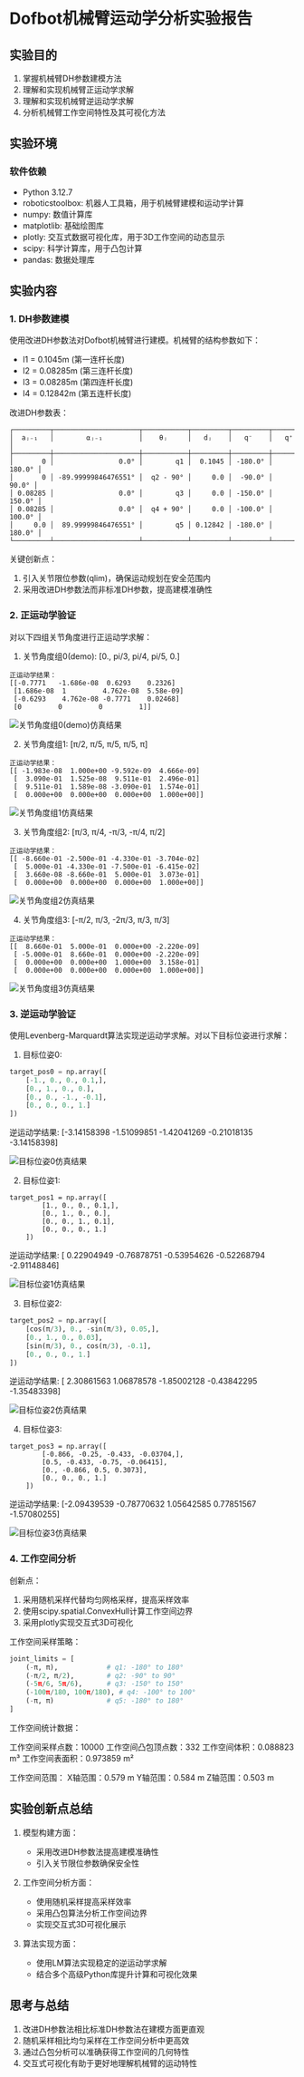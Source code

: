 # Dofbot机械臂运动学分析实验报告

## 实验目的

1. 掌握机械臂DH参数建模方法
2. 理解和实现机械臂正运动学求解
3. 理解和实现机械臂逆运动学求解
4. 分析机械臂工作空间特性及其可视化方法

## 实验环境

### 软件依赖

- Python 3.12.7
- roboticstoolbox: 机器人工具箱，用于机械臂建模和运动学计算
- numpy: 数值计算库
- matplotlib: 基础绘图库
- plotly: 交互式数据可视化库，用于3D工作空间的动态显示
- scipy: 科学计算库，用于凸包计算
- pandas: 数据处理库

## 实验内容

### 1. DH参数建模

使用改进DH参数法对Dofbot机械臂进行建模。机械臂的结构参数如下：

- l1 = 0.1045m (第一连杆长度)
- l2 = 0.08285m (第三连杆长度)
- l3 = 0.08285m (第四连杆长度)
- l4 = 0.12842m (第五连杆长度)

改进DH参数表：

```
┌─────────┬─────────────────────┬───────────┬─────────┬─────────┬────────┐
│  aⱼ₋₁   │        ⍺ⱼ₋₁         │    θⱼ     │   dⱼ    │   q⁻    │   q⁺   │
├─────────┼─────────────────────┼───────────┼─────────┼─────────┼────────┤
│       0 │                0.0° │        q1 │  0.1045 │ -180.0° │ 180.0° │
│       0 │ -89.99999846476551° │  q2 - 90° │     0.0 │  -90.0° │  90.0° │
│ 0.08285 │                0.0° │        q3 │     0.0 │ -150.0° │ 150.0° │
│ 0.08285 │                0.0° │  q4 + 90° │     0.0 │ -100.0° │ 100.0° │
│     0.0 │  89.99999846476551° │        q5 │ 0.12842 │ -180.0° │ 180.0° │
└─────────┴─────────────────────┴───────────┴─────────┴─────────┴────────┘
```

关键创新点：

1. 引入关节限位参数(qlim)，确保运动规划在安全范围内
2. 采用改进DH参数法而非标准DH参数，提高建模准确性

### 2. 正运动学验证

对以下四组关节角度进行正运动学求解：

1. 关节角度组0(demo): [0., pi/3, pi/4, pi/5, 0.]

```
正运动学结果：
[[-0.7771   -1.686e-08  0.6293    0.2326]   
 [1.686e-08  1         4.762e-08  5.58e-09]  
 [-0.6293    4.762e-08 -0.7771    0.02468]   
 [0         0         0         1]]
```

![**关节角度组0(demo)仿真结果**](./Robotics_Toolbox_for_Python_(Figure_1).png)

2. 关节角度组1: [π/2, π/5, π/5, π/5, π]

```
正运动学结果：
[[ -1.983e-08  1.000e+00 -9.592e-09  4.666e-09]
 [  3.090e-01  1.525e-08  9.511e-01  2.496e-01]
 [  9.511e-01  1.589e-08 -3.090e-01  1.574e-01]
 [  0.000e+00  0.000e+00  0.000e+00  1.000e+00]]
```

![**关节角度组1仿真结果**](./Robotics_Toolbox_for_Python_(Figure_2).png)

3. 关节角度组2: [π/3, π/4, -π/3, -π/4, π/2]

```
正运动学结果：
[[ -8.660e-01 -2.500e-01 -4.330e-01 -3.704e-02]
 [  5.000e-01 -4.330e-01 -7.500e-01 -6.415e-02]
 [  3.660e-08 -8.660e-01  5.000e-01  3.073e-01]
 [  0.000e+00  0.000e+00  0.000e+00  1.000e+00]]
```

![**关节角度组2仿真结果**](./Robotics_Toolbox_for_Python_(Figure_3).png)

4. 关节角度组3: [-π/2, π/3, -2π/3, π/3, π/3]

```
正运动学结果：
[[  8.660e-01  5.000e-01  0.000e+00 -2.220e-09]
 [ -5.000e-01  8.660e-01  0.000e+00 -2.220e-09]
 [  0.000e+00  0.000e+00  1.000e+00  3.158e-01]
 [  0.000e+00  0.000e+00  0.000e+00  1.000e+00]]
```

![**关节角度组3仿真结果**](./Robotics_Toolbox_for_Python_(Figure_4).png)

### 3. 逆运动学验证

使用Levenberg-Marquardt算法实现逆运动学求解。对以下目标位姿进行求解：

1. 目标位姿0:

```python
target_pos0 = np.array([
    [-1., 0., 0., 0.1,],
    [0., 1., 0., 0.],
    [0., 0., -1., -0.1],
    [0., 0., 0., 1.]
])
```

逆运动学结果: [-3.14158398 -1.51099851 -1.42041269 -0.21018135 -3.14158398]

![**目标位姿0仿真结果**](./Robotics_Toolbox_for_Python_(Figure_5).png)

2. 目标位姿1:

```
target_pos1 = np.array([
        [1., 0., 0., 0.1,],
        [0., 1., 0., 0.],
        [0., 0., 1., 0.1],
        [0., 0., 0., 1.]
    ])
```

逆运动学结果: [ 0.22904949 -0.76878751 -0.53954626 -0.52268794 -2.91148846]

![**目标位姿1仿真结果**](./Robotics_Toolbox_for_Python_(Figure_6).png)

3. 目标位姿2:

```python
target_pos2 = np.array([
    [cos(π/3), 0., -sin(π/3), 0.05,],
    [0., 1., 0., 0.03],
    [sin(π/3), 0., cos(π/3), -0.1],
    [0., 0., 0., 1.]
])
```

逆运动学结果: [ 2.30861563  1.06878578 -1.85002128 -0.43842295 -1.35483398]

![**目标位姿2仿真结果**](./Robotics_Toolbox_for_Python_(Figure_7).png)

4. 目标位姿3:

```
target_pos3 = np.array([
        [-0.866, -0.25, -0.433, -0.03704,],
        [0.5, -0.433, -0.75, -0.06415],
        [0., -0.866, 0.5, 0.3073],
        [0., 0., 0., 1.]
    ])
```

逆运动学结果: [-2.09439539 -0.78770632  1.05642585  0.77851567 -1.57080255]

![**目标位姿3仿真结果**](./Robotics_Toolbox_for_Python_(Figure_8).png)

### 4. 工作空间分析

创新点：

1. 采用随机采样代替均匀网格采样，提高采样效率
2. 使用scipy.spatial.ConvexHull计算工作空间边界
3. 采用plotly实现交互式3D可视化

工作空间采样策略：

```python
joint_limits = [
    (-π, π),            # q1: -180° to 180°
    (-π/2, π/2),        # q2: -90° to 90°
    (-5π/6, 5π/6),      # q3: -150° to 150°
    (-100π/180, 100π/180), # q4: -100° to 100°
    (-π, π)             # q5: -180° to 180°
]
```

工作空间统计数据：

工作空间采样点数：10000
工作空间凸包顶点数：332
工作空间体积：0.088823 m³
工作空间表面积：0.973859 m²

工作空间范围：
X轴范围：0.579 m
Y轴范围：0.584 m
Z轴范围：0.503 m

## 实验创新点总结

1. 模型构建方面：
   
   - 采用改进DH参数法提高建模准确性
   - 引入关节限位参数确保安全性
2. 工作空间分析方面：
   
   - 使用随机采样提高采样效率
   - 采用凸包算法分析工作空间边界
   - 实现交互式3D可视化展示
3. 算法实现方面：
   
   - 使用LM算法实现稳定的逆运动学求解
   - 结合多个高级Python库提升计算和可视化效果

## 思考与总结

1. 改进DH参数法相比标准DH参数法在建模方面更直观
2. 随机采样相比均匀采样在工作空间分析中更高效
3. 通过凸包分析可以准确获得工作空间的几何特性
4. 交互式可视化有助于更好地理解机械臂的运动特性

